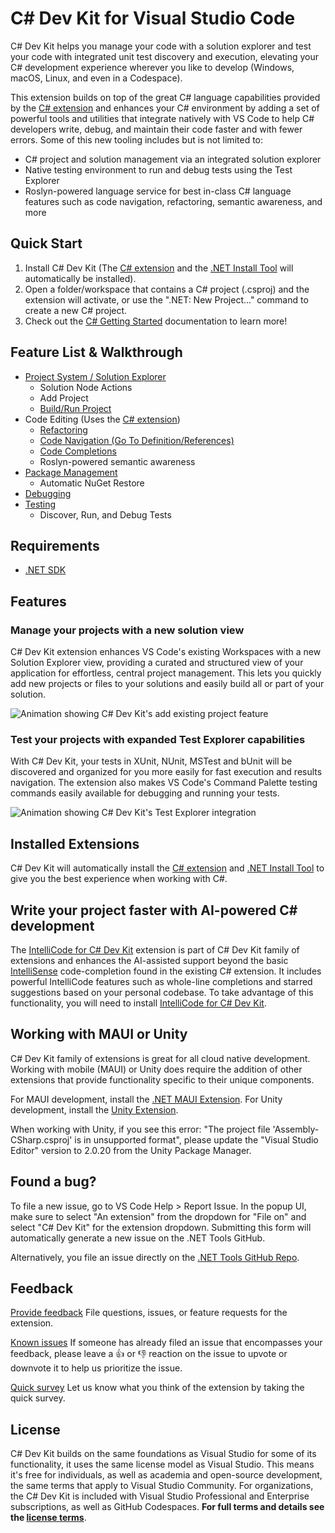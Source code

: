 # C# Dev Kit for Visual Studio Code
C# Dev Kit helps you manage your code with a solution explorer and test your code with integrated unit test discovery and execution, elevating your C# development experience wherever you like to develop (Windows, macOS, Linux, and even in a Codespace).

This extension builds on top of the great C# language capabilities provided by the [C# extension][CSharpExtension] and enhances your C# environment by adding a set of powerful tools and utilities that integrate natively with VS Code to help C# developers write, debug, and maintain their code faster and with fewer errors. Some of this new tooling includes but is not limited to:
* C# project and solution management via an integrated solution explorer
* Native testing environment to run and debug tests using the Test Explorer
* Roslyn-powered language service for best in-class C# language features such as code navigation, refactoring, semantic awareness, and more

## Quick Start
1. Install C# Dev Kit (The [C# extension][CSharpExtension] and the [.NET Install Tool](https://marketplace.visualstudio.com/items?itemName=ms-dotnettools.vscode-dotnet-runtime) will automatically be installed).
2. Open a folder/workspace that contains a C# project (.csproj) and the extension will activate, or use the ".NET: New Project..." command to create a new C# project.
3. Check out the [C# Getting Started](https://code.visualstudio.com/docs/csharp/get-started) documentation to learn more!

## Feature List & Walkthrough
* [Project System / Solution Explorer](https://code.visualstudio.com/docs/csharp/project-management)
  * Solution Node Actions
  * Add Project
  * [Build/Run Project](https://code.visualstudio.com/docs/csharp/build-tools)
* Code Editing (Uses the [C# extension][CSharpExtension])
  * [Refactoring](https://code.visualstudio.com/docs/csharp/refactoring)
  * [Code Navigation (Go To Definition/References)](https://code.visualstudio.com/docs/csharp/navigate-edit)
  * [Code Completions](https://code.visualstudio.com/docs/csharp/intellicode)
  * Roslyn-powered semantic awareness
* [Package Management](https://code.visualstudio.com/docs/csharp/package-management)
  * Automatic NuGet Restore
* [Debugging](https://code.visualstudio.com/docs/csharp/debugging)
* [Testing](https://code.visualstudio.com/docs/csharp/testing)
  * Discover, Run, and Debug Tests

## Requirements
* [.NET SDK](https://dotnet.microsoft.com/download)

## Features
### Manage your projects with a new solution view
C# Dev Kit extension enhances VS Code's existing Workspaces with a new Solution Explorer view, providing a curated and structured view of your application for effortless, central project management.  This lets you quickly add new projects or files to your solutions and easily build all or part of your solution.

![Animation showing C# Dev Kit's add existing project feature](https://github.com/microsoft/vscode-dotnettools/blob/main/docs/media/07-add.existing.project.gif?raw=true)

### Test your projects with expanded Test Explorer capabilities
With C# Dev Kit, your tests in XUnit, NUnit, MSTest and bUnit will be discovered and organized for you more easily for fast execution and results navigation. The extension also makes VS Code's Command Palette testing commands easily available for debugging and running your tests.

 ![Animation showing C# Dev Kit's Test Explorer integration](https://github.com/microsoft/vscode-dotnettools/blob/main/docs/media/TestRunning.gif?raw=true)

## Installed Extensions
C# Dev Kit will automatically install the [C# extension][CSharpExtension] and [.NET Install Tool](https://marketplace.visualstudio.com/items?itemName=ms-dotnettools.vscode-dotnet-runtime) to give you the best experience when working with C#. 

## Write your project faster with AI-powered C# development
The [IntelliCode for C# Dev Kit][vscodeintellicode-csharpExtension] extension is part of C# Dev Kit family of extensions and enhances the AI-assisted support beyond the basic [IntelliSense](https://code.visualstudio.com/docs/editor/intellisense) code-completion found in the existing C# extension.  It includes powerful IntelliCode features such as whole-line completions and starred suggestions based on your personal codebase. To take advantage of this functionality, you will need to install [IntelliCode for C# Dev Kit][vscodeintellicode-csharpExtension].

## Working with MAUI or Unity
C# Dev Kit family of extensions is great for all cloud native development. Working with mobile (MAUI) or Unity does require the addition of other extensions that provide functionality specific to their unique components.

For MAUI development, install the [.NET MAUI Extension][MAUIExtension].
For Unity development, install the [Unity Extension](https://marketplace.visualstudio.com/items?itemName=VisualStudioToolsForUnity.vstuc).

When working with Unity, if you see this error: "The project file 'Assembly-CSharp.csproj' is in unsupported format", please update the "Visual Studio Editor" version to 2.0.20 from the Unity Package Manager.

## Found a bug?
To file a new issue, go to VS Code Help > Report Issue. In the popup UI, make sure to select "An extension" from the dropdown for "File on" and select "C# Dev Kit" for the extension dropdown. Submitting this form will automatically generate a new issue on the .NET Tools GitHub.

Alternatively, you file an issue directly on the [.NET Tools GitHub Repo](https://github.com/microsoft/vscode-dotnettools).

## Feedback
[Provide feedback](https://github.com/microsoft/vscode-dotnettools) File questions, issues, or feature requests for the extension.

[Known issues](https://github.com/microsoft/vscode-dotnettools/issues) If someone has already filed an issue that encompasses your feedback, please leave a 👍 or 👎 reaction on the issue to upvote or downvote it to help us prioritize the issue.

[Quick survey](https://www.research.net/r/8KGJ9V8?o=[o_value]&v=[v_value]&m=[m_value])  Let us know what you think of the extension by taking the quick survey.

## License
C# Dev Kit builds on the same foundations as Visual Studio for some of its functionality, it uses the same license model as Visual Studio. This means it's free for individuals, as well as academia and open-source development, the same terms that apply to Visual Studio Community. For organizations, the C# Dev Kit is included with Visual Studio Professional and Enterprise subscriptions, as well as GitHub Codespaces. **For full terms and details see the [license terms](https://aka.ms/vs/csdevkit/license)**.

[CSharpExtension]: https://marketplace.visualstudio.com/items?itemName=ms-dotnettools.csharp
[vscodeintellicode-csharpExtension]: https://marketplace.visualstudio.com/items?itemName=ms-dotnettools.vscodeintellicode-csharp
[MAUIExtension]: https://marketplace.visualstudio.com/items?itemName=ms-dotnettools.dotnet-maui
